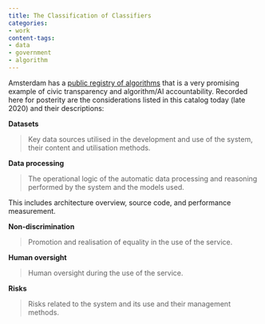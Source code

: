 ```yaml
---
title: The Classification of Classifiers
categories:
- work
content-tags:
- data
- government
- algorithm
---
```



Amsterdam has a [public registry of algorithms](https://algoritmeregister.amsterdam.nl/en/ai-register/) that is a very promising example of civic transparency and algorithm/AI accountability. Recorded here for posterity are the considerations listed in this catalog today (late 2020) and their descriptions:

**Datasets**
> Key data sources utilised in the development and use of the system, their content and utilisation methods.

**Data processing**
> The operational logic of the automatic data processing and reasoning performed by the system and the models used.

This includes architecture overview, source code, and performance measurement.

**Non-discrimination**
> Promotion and realisation of equality in the use of the service.

**Human oversight**
>  Human oversight during the use of the service.

**Risks**
> Risks related to the system and its use and their management methods.
